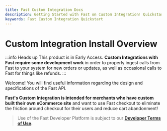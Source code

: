 ```yaml
---
title: Fast Custom Integration Docs
description: Getting Started with Fast on Custom Integration! Quickstart
keywords: Fast Custom Integration Quickstart
---
```


# Custom Integration Install Overview

:::info Heads up
This product is in Early Access. **Custom Integrations with Fast require some development work** in order to properly ingest calls from Fast to your system for new orders or updates, as well as occasional calls to Fast for things like refunds.
:::

Welcome! You will find useful information regarding the design and specifications of the Fast API.

**Fast's Custom Integration is intended for merchants who have custom built their own eCommerce site** and want to use Fast checkout to eliminate the friction around checkout for their users and reduce cart abandonment!

> Use of the Fast Developer Platform is subject to our [**Developer Terms of Use**](https://www.fast.co/terms/developer-terms).
